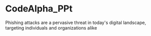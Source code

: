 # CodeAlpha_PPt
Phishing attacks are a pervasive threat in today's digital landscape, targeting individuals and organizations alike
